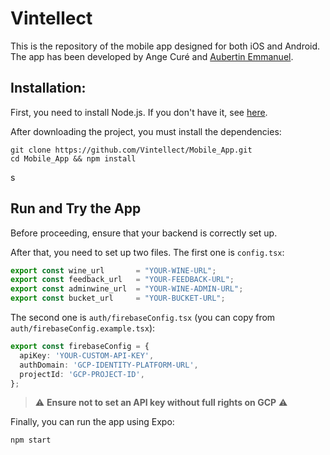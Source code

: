 # Vintellect

This is the repository of the mobile app designed for both iOS and Android. The app has been developed by Ange Curé and [Aubertin Emmanuel](https://www.linkedin.com/in/emmanuel-aubertin/).

## Installation:

First, you need to install Node.js. If you don't have it, see [here](https://nodejs.org/en/download).

After downloading the project, you must install the dependencies:
```
git clone https://github.com/Vintellect/Mobile_App.git
cd Mobile_App && npm install
```
s
## Run and Try the App

Before proceeding, ensure that your backend is correctly set up.

After that, you need to set up two files. The first one is `config.tsx`:
```typescript
export const wine_url       = "YOUR-WINE-URL";
export const feedback_url   = "YOUR-FEEDBACK-URL";
export const adminwine_url  = "YOUR-WINE-ADMIN-URL";
export const bucket_url     = "YOUR-BUCKET-URL";
```

The second one is `auth/firebaseConfig.tsx` (you can copy from `auth/firebaseConfig.example.tsx`):

```typescript
export const firebaseConfig = {
  apiKey: 'YOUR-CUSTOM-API-KEY',
  authDomain: 'GCP-IDENTITY-PLATFORM-URL',
  projectId: 'GCP-PROJECT-ID',
};
```

> ⚠️ **Ensure not to set an API key without full rights on GCP** ⚠️

Finally, you can run the app using Expo:
```
npm start
```
